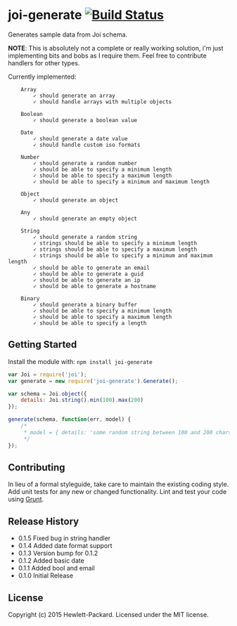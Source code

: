 # joi-generate [![Build Status](https://travis-ci.org/Hewlett-Packard-ESS/joi-generate.svg?branch=develop)](https://travis-ci.org/Hewlett-Packard-ESS/joi-generate)

Generates sample data from Joi schema.

__NOTE__: This is absolutely not a complete or really working solution, i'm just implementing bits and bobs as I require them.  Feel free to contribute handlers for other types.

Currently implemented:
```
	Array
		✓ should generate an array
		✓ should handle arrays with multiple objects

	Boolean
		✓ should generate a boolean value

	Date
		✓ should generate a date value
		✓ should handle custom iso formats

	Number
		✓ should generate a random number
		✓ should be able to specify a minimum length
		✓ should be able to specify a maximum length
		✓ should be able to specify a minimum and maximum length

	Object
		✓ should generate an object

	Any
		✓ should generate an empty object

	String
		✓ should generate a random string
		✓ strings should be able to specify a minimum length
		✓ strings should be able to specify a maximum length
		✓ strings should be able to specify a minimum and maximum length
		✓ should be able to generate an email
		✓ should be able to generate a guid
		✓ should be able to generate an ip
		✓ should be able to generate a hostname

	Binary
		✓ should generate a binary buffer
		✓ should be able to specify a minimum length
		✓ should be able to specify a maximum length
		✓ should be able to specify a length
```

## Getting Started
Install the module with: `npm install joi-generate`

```javascript
var Joi = require('joi');
var generate = new require('joi-generate').Generate();

var schema = Joi.object({
	details: Joi.string().min(100).max(200)
});

generate(schema, function(err, model) {
	/*
	 * model = { details: 'some random string between 100 and 200 chars' }
	 */
});
```

## Contributing
In lieu of a formal styleguide, take care to maintain the existing coding style. Add unit tests for any new or changed functionality. Lint and test your code using [Grunt](http://gruntjs.com/).

## Release History

* 0.1.5 Fixed bug in string handler
* 0.1.4 Added date format support
* 0.1.3 Version bump for 0.1.2
* 0.1.2 Added basic date
* 0.1.1 Added bool and email
* 0.1.0 Initial Release

## License
Copyright (c) 2015 Hewlett-Packard. 
Licensed under the MIT license.
